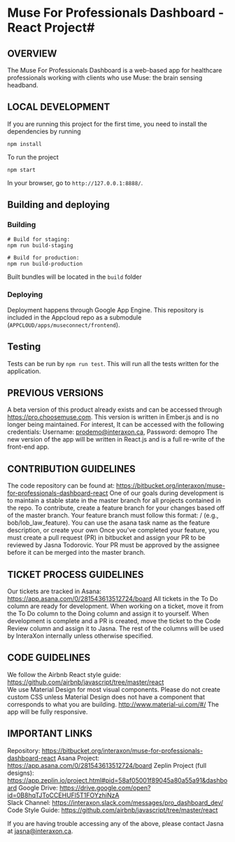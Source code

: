 # Muse For Professionals Dashboard - React Project#
 
## OVERVIEW
The Muse For Professionals Dashboard is a web-based app for healthcare professionals working with clients who use Muse: the brain sensing headband. 

## LOCAL DEVELOPMENT
If you are running this project for the first time, you need to install the dependencies by running

`npm install`

To run the project

`npm start`

In your browser, go to `http://127.0.0.1:8888/`.

## Building and deploying

### Building 

```
# Build for staging:
npm run build-staging

# Build for production:
npm run build-production
```

Built bundles will be located in the `build` folder


### Deploying

Deployment happens through Google App Engine. This repository is included in the Appcloud repo as a submodule (`APPCLOUD/apps/museconnect/frontend`).


## Testing

Tests can be run by `npm run test`. This will run all the tests written for the application.
 
## PREVIOUS VERSIONS
A beta version of this product already exists and can be accessed through https://pro.choosemuse.com. This version is written in Ember.js and is no longer being maintained. For interest, It can be accessed with the following credentials:
Username: prodemo@interaxon.ca, Password: demopro
The new version of the app will be written in React.js and is a full re-write of the front-end app. 

## CONTRIBUTION GUIDELINES
The code repository can be found at: https://bitbucket.org/interaxon/muse-for-professionals-dashboard-react 
One of our goals during development is to maintain a stable state in the master branch for all projects contained in the repo. To contribute, create a feature branch for your changes based off of the master branch.
Your feature branch must follow this format: <your name>/<feature description> (e.g., bob/lob_law_feature). You can use the asana task name as the feature description, or create your own
Once you've completed your feature, you must create a pull request (PR) in bitbucket and assign your PR to be reviewed by Jasna Todorovic. Your PR must be approved by the assignee before it can be merged into the master branch.

## TICKET PROCESS GUIDELINES
Our tickets are tracked in Asana: https://app.asana.com/0/281543613512724/board 
All tickets in the To Do column are ready for development. When working on a ticket, move it from the To Do column to the Doing column and assign it to yourself. When development is complete and a PR is created, move the ticket to the Code Review column and assign it to Jasna. The rest of the columns will be used by InteraXon internally unless otherwise specified.  

## CODE GUIDELINES
We follow the Airbnb React style guide: https://github.com/airbnb/javascript/tree/master/react  
We use Material Design for most visual components. Please do not create custom CSS unless Material Design does not have a component that corresponds to what you are building. http://www.material-ui.com/#/
The app will be fully responsive.

## IMPORTANT LINKS
Repository: https://bitbucket.org/interaxon/muse-for-professionals-dashboard-react 
Asana Project: https://app.asana.com/0/281543613512724/board 
Zeplin Project (full designs): https://app.zeplin.io/project.html#pid=58af05001f89045a80a55a91&dashboard
Google Drive: https://drive.google.com/open?id=0B8hqTJToCCEHUFl5T1FOYzhiNzA   
Slack Channel: https://interaxon.slack.com/messages/pro_dashboard_dev/  
Code Style Guide: https://github.com/airbnb/javascript/tree/master/react  

If you are having trouble accessing any of the above, please contact Jasna at jasna@interaxon.ca.